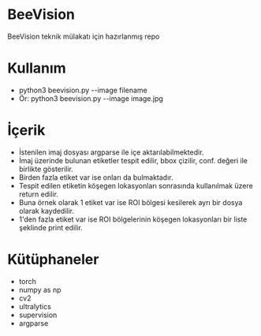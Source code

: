# BeeVision
 BeeVision teknik mülakatı için hazırlanmış repo
 
 
# Kullanım
 - python3 beevision.py --image filename  
 - Ör: python3 beevision.py --image image.jpg
 
 
 # İçerik
  - İstenilen imaj dosyası argparse ile içe aktarılabilmektedir.
  - İmaj üzerinde bulunan etiketler tespit edilir, bbox çizilir, conf. değeri ile birlikte gösterilir.
  - Birden fazla etiket var ise onları da bulmaktadır.
  - Tespit edilen etiketin köşegen lokasyonları sonrasında kullanılmak üzere return edilir.
  - Buna örnek olarak 1 etiket var ise ROI bölgesi kesilerek ayrı bir dosya olarak kaydedilir.
  - 1'den fazla etiket var ise ROI bölgelerinin köşegen lokasyonları bir liste şeklinde print edilir.


 # Kütüphaneler
  - torch
  - numpy as np
  - cv2
  - ultralytics 
  - supervision
  - argparse
